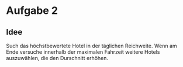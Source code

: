 # Aufgabe 2

## Idee

Such das höchstbewertete Hotel in der täglichen Reichweite. Wenn am Ende versuche innerhalb der maximalen Fahrzeit weitere Hotels auszuwählen, die den Durschnitt erhöhen.
